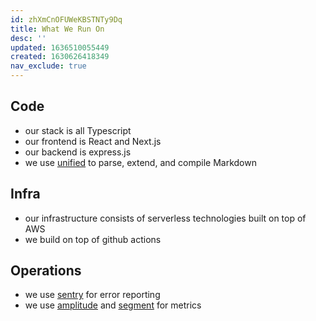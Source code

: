 ```yaml
---
id: zhXmCnOFUWeKBSTNTy9Dq
title: What We Run On
desc: ''
updated: 1636510055449
created: 1630626418349
nav_exclude: true
---
```



## Code
- our stack is all Typescript
- our frontend is React and Next.js
- our backend is express.js
- we use [unified](https://unifiedjs.com/) to parse, extend, and compile Markdown

## Infra
- our infrastructure consists of serverless technologies built on top of AWS
- we build on top of github actions

## Operations
- we use [sentry](https://sentry.io/for/javascript/) for error reporting
- we use [amplitude](https://amplitude.com/) and [segment](https://segment.com/) for metrics
